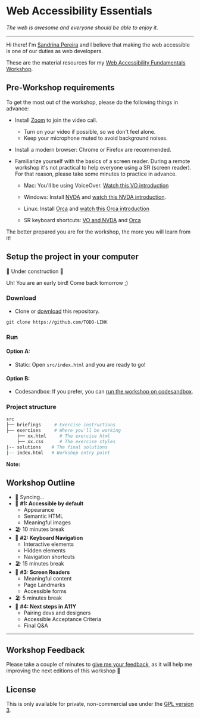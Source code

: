 # Web Accessibility Essentials

_The web is awesome and everyone should be able to enjoy it._

---

Hi there! I'm [Sandrina Pereira](https://www.sandrina-p.net/) and I believe that making the web accessible is one of our duties as web developers.

These are the material resources for my [Web Accessibility Fundamentals Workshop](https://www.sandrina-p.net/workshop-a11y-fundamentals/).

## Pre-Workshop requirements

To get the most out of the workshop, please do the following things in advance:

- Install [Zoom](https://zoom.us) to join the video call.
  - Turn on your video if possible, so we don't feel alone.
  - Keep your microphone muted to avoid background noises.
- Install a modern browser: Chrome or Firefox are recommended.
- Familiarize yourself with the basics of a screen reader. During a remote workshop it's not practical to help everyone using a SR (screen reader). For that reason, please take some minutes to practice in advance.

  - Mac: You'll be using VoiceOver. [Watch this VO introduction](https://www.youtube.com/watch?v=5R-6WvAihms&t=198s)
  - Windows: Install [NVDA](https://www.nvaccess.org/) and [watch this NVDA introduction](https://www.youtube.com/watch?v=Jao3s_CwdRU).
  - Linux: Install [Orca](https://wiki.gnome.org/Projects/Orca) and [watch this Orca introduction](https://www.youtube.com/watch?v=8OWSztc3AtY)

  - SR keyboard shortcuts: [VO and NVDA](https://dequeuniversity.com/screenreaders/survival-guide) and [Orca](https://help.gnome.org/users/orca/stable/commands_controlling_orca.html.en)

The better prepared you are for the workshop, the more you will learn from it!

## Setup the project in your computer

🚧 Under construction 🚧

Uh! You are an early bird! Come back tomorrow ;)

### Download

- Clone or [download](https://github.com/sandrina-p/a11y-fundamentals-ws/archive/master.zip) this repository.

```
git clone https://github.com/TODO-LINK
```

### Run

#### Option A:

- Static: Open `src/index.html` and you are ready to go!

#### Option B:

- Codesandbox: If you prefer, you can [run the workshop on codesandbox](#TODO-link).

### Project structure

```bash
src
├── briefings     # Exercise instructions
├── exercises     # Where you'll be working
    ├── xx.html     # The exercise html
    ├── xx.css      # The exercise styles
|-- solutions    # The final solutions
|-- index.html   # Workshop entry point
```

**Note:**

## Workshop Outline

- 📡 Syncing...
- 🎯 **#1: Accessible by default**
  - Appearance
  - Semantic HTML
  - Meaningful images
- 🏖 10 minutes break
- 🎯 **#2: Keyboard Navigation**
  - Interactive elements
  - Hidden elements
  - Navigation shortcuts
- 🏖 15 minutes break
- 🎯 **#3: Screen Readers**
  - Meaningful content
  - Page Landmarks
  - Accessible forms
- 🏖 5 minutes break
- 🎯 **#4: Next steps in A11Y**
  - Pairing devs and designers
  - Accessible Acceptance Criteria
  - Final Q&A

---

## Workshop Feedback

Please take a couple of minutes to [give me your feedback](#TODO-LINK), as it will help me improving the next editions of this workshop 🤗

## License

This is only available for private, non-commercial use under the [GPL version 3](http://www.gnu.org/licenses/gpl-3.0-standalone.html).
